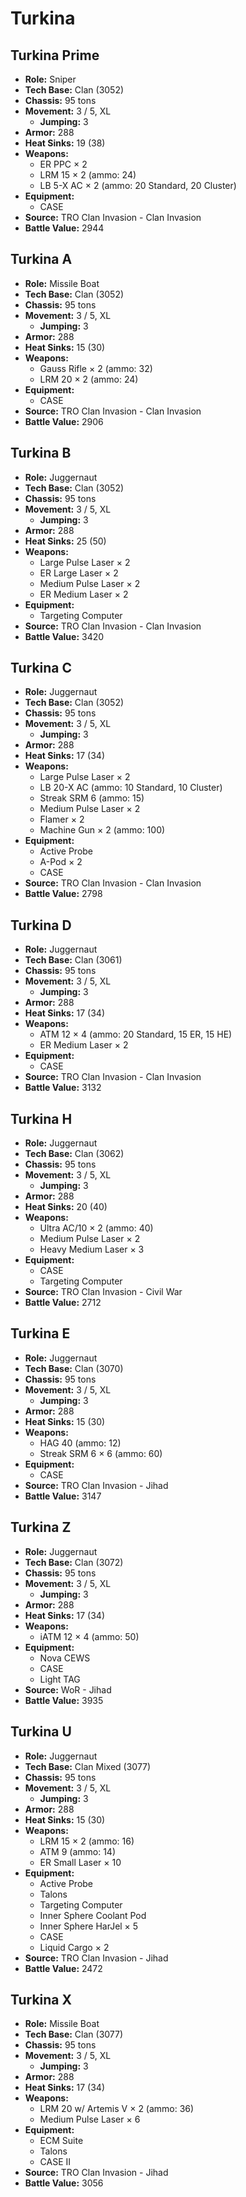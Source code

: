 # Turkina
## Turkina Prime
- **Role:** Sniper
- **Tech Base:** Clan (3052)
- **Chassis:** 95 tons
- **Movement:** 3 / 5, XL
  - **Jumping:** 3
- **Armor:** 288
- **Heat Sinks:** 19 (38)
- **Weapons:**
  - ER PPC × 2
  - LRM 15 × 2 (ammo: 24)
  - LB 5-X AC × 2 (ammo: 20 Standard, 20 Cluster)
- **Equipment:**
  - CASE
- **Source:** TRO Clan Invasion - Clan Invasion
- **Battle Value:** 2944

## Turkina A
- **Role:** Missile Boat
- **Tech Base:** Clan (3052)
- **Chassis:** 95 tons
- **Movement:** 3 / 5, XL
  - **Jumping:** 3
- **Armor:** 288
- **Heat Sinks:** 15 (30)
- **Weapons:**
  - Gauss Rifle × 2 (ammo: 32)
  - LRM 20 × 2 (ammo: 24)
- **Equipment:**
  - CASE
- **Source:** TRO Clan Invasion - Clan Invasion
- **Battle Value:** 2906

## Turkina B
- **Role:** Juggernaut
- **Tech Base:** Clan (3052)
- **Chassis:** 95 tons
- **Movement:** 3 / 5, XL
  - **Jumping:** 3
- **Armor:** 288
- **Heat Sinks:** 25 (50)
- **Weapons:**
  - Large Pulse Laser × 2
  - ER Large Laser × 2
  - Medium Pulse Laser × 2
  - ER Medium Laser × 2
- **Equipment:**
  - Targeting Computer
- **Source:** TRO Clan Invasion - Clan Invasion
- **Battle Value:** 3420

## Turkina C
- **Role:** Juggernaut
- **Tech Base:** Clan (3052)
- **Chassis:** 95 tons
- **Movement:** 3 / 5, XL
  - **Jumping:** 3
- **Armor:** 288
- **Heat Sinks:** 17 (34)
- **Weapons:**
  - Large Pulse Laser × 2
  - LB 20-X AC (ammo: 10 Standard, 10 Cluster)
  - Streak SRM 6 (ammo: 15)
  - Medium Pulse Laser × 2
  - Flamer × 2
  - Machine Gun × 2 (ammo: 100)
- **Equipment:**
  - Active Probe
  - A-Pod × 2
  - CASE
- **Source:** TRO Clan Invasion - Clan Invasion
- **Battle Value:** 2798

## Turkina D
- **Role:** Juggernaut
- **Tech Base:** Clan (3061)
- **Chassis:** 95 tons
- **Movement:** 3 / 5, XL
  - **Jumping:** 3
- **Armor:** 288
- **Heat Sinks:** 17 (34)
- **Weapons:**
  - ATM 12 × 4 (ammo: 20 Standard, 15 ER, 15 HE)
  - ER Medium Laser × 2
- **Equipment:**
  - CASE
- **Source:** TRO Clan Invasion - Clan Invasion
- **Battle Value:** 3132

## Turkina H
- **Role:** Juggernaut
- **Tech Base:** Clan (3062)
- **Chassis:** 95 tons
- **Movement:** 3 / 5, XL
  - **Jumping:** 3
- **Armor:** 288
- **Heat Sinks:** 20 (40)
- **Weapons:**
  - Ultra AC/10 × 2 (ammo: 40)
  - Medium Pulse Laser × 2
  - Heavy Medium Laser × 3
- **Equipment:**
  - CASE
  - Targeting Computer
- **Source:** TRO Clan Invasion - Civil War
- **Battle Value:** 2712

## Turkina E
- **Role:** Juggernaut
- **Tech Base:** Clan (3070)
- **Chassis:** 95 tons
- **Movement:** 3 / 5, XL
  - **Jumping:** 3
- **Armor:** 288
- **Heat Sinks:** 15 (30)
- **Weapons:**
  - HAG 40 (ammo: 12)
  - Streak SRM 6 × 6 (ammo: 60)
- **Equipment:**
  - CASE
- **Source:** TRO Clan Invasion - Jihad
- **Battle Value:** 3147

## Turkina Z
- **Role:** Juggernaut
- **Tech Base:** Clan (3072)
- **Chassis:** 95 tons
- **Movement:** 3 / 5, XL
  - **Jumping:** 3
- **Armor:** 288
- **Heat Sinks:** 17 (34)
- **Weapons:**
  - iATM 12 × 4 (ammo: 50)
- **Equipment:**
  - Nova CEWS
  - CASE
  - Light TAG
- **Source:** WoR - Jihad
- **Battle Value:** 3935

## Turkina U
- **Role:** Juggernaut
- **Tech Base:** Clan Mixed (3077)
- **Chassis:** 95 tons
- **Movement:** 3 / 5, XL
  - **Jumping:** 3
- **Armor:** 288
- **Heat Sinks:** 15 (30)
- **Weapons:**
  - LRM 15 × 2 (ammo: 16)
  - ATM 9 (ammo: 14)
  - ER Small Laser × 10
- **Equipment:**
  - Active Probe
  - Talons
  - Targeting Computer
  - Inner Sphere Coolant Pod
  - Inner Sphere HarJel × 5
  - CASE
  - Liquid Cargo × 2
- **Source:** TRO Clan Invasion - Jihad
- **Battle Value:** 2472

## Turkina X
- **Role:** Missile Boat
- **Tech Base:** Clan (3077)
- **Chassis:** 95 tons
- **Movement:** 3 / 5, XL
  - **Jumping:** 3
- **Armor:** 288
- **Heat Sinks:** 17 (34)
- **Weapons:**
  - LRM 20 w/ Artemis V × 2 (ammo: 36)
  - Medium Pulse Laser × 6
- **Equipment:**
  - ECM Suite
  - Talons
  - CASE II
- **Source:** TRO Clan Invasion - Jihad
- **Battle Value:** 3056

